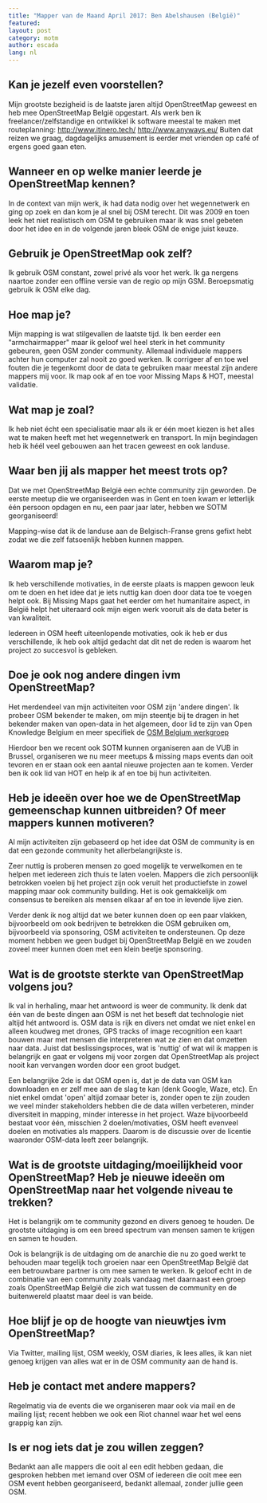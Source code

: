 ```yaml
---
title: "Mapper van de Maand April 2017: Ben Abelshausen (België)"
featured: 
layout: post
category: motm
author: escada
lang: nl
---
```

## Kan je jezelf even voorstellen?  


Mijn grootste bezigheid is de laatste jaren altijd OpenStreetMap geweest en heb mee OpenStreetMap België opgestart. Als werk ben ik freelancer/zelfstandige en ontwikkel ik software meestal te maken met routeplanning:
http://www.itinero.tech/
http://www.anyways.eu/
Buiten dat reizen we graag, dagdagelijks amusement is eerder met vrienden op café of ergens goed gaan eten.

## Wanneer en op welke manier leerde je OpenStreetMap kennen? 
In de context van mijn werk, ik had data nodig over het wegennetwerk en ging op zoek en dan kom je al snel bij OSM terecht. Dit was 2009 en toen leek het niet realistisch om OSM te gebruiken maar ik was snel gebeten door het idee en in de volgende jaren bleek OSM de enige juist keuze.

## Gebruik je OpenStreetMap ook zelf?  
Ik gebruik OSM constant, zowel privé als voor het werk. Ik ga nergens naartoe zonder een offline versie van de regio op mijn GSM. Beroepsmatig gebruik ik OSM elke dag.

## Hoe map je?  

Mijn mapping is wat stilgevallen de laatste tijd. Ik ben eerder een "armchairmapper" maar ik geloof wel heel sterk in het community gebeuren, geen OSM zonder community. Allemaal individuele mappers achter hun computer zal nooit zo goed werken. Ik corrigeer af en toe wel fouten die je tegenkomt door de data te gebruiken maar meestal zijn andere mappers mij voor. Ik map ook af en toe voor Missing Maps & HOT, meestal validatie.

## Wat map je zoal?  

Ik heb niet écht een specialisatie maar als ik er één moet kiezen is het alles wat te maken heeft met het wegennetwerk en transport. In mijn begindagen heb ik héél veel gebouwen aan het tracen geweest en ook landuse.

## Waar ben jij als mapper het meest trots op?
Dat we met OpenStreetMap België een echte community zijn geworden. De eerste meetup die we organiseerden was in Gent en toen kwam er letterlijk één persoon opdagen en nu, een paar jaar later, hebben we SOTM georganiseerd!

Mapping-wise dat ik de landuse aan de Belgisch-Franse grens gefixt hebt zodat we die zelf fatsoenlijk hebben kunnen mappen.

## Waarom map je? 
Ik heb verschillende motivaties, in de eerste plaats is mappen gewoon leuk om te doen en het idee dat je iets nuttig kan doen door data toe te voegen helpt ook. Bij Missing Maps gaat het eerder om het humanitaire aspect, in België helpt het uiteraard ook mijn eigen werk vooruit als de data beter is van kwaliteit.

Iedereen in OSM heeft uiteenlopende motivaties, ook ik heb er dus verschillende, ik heb ook altijd gedacht dat dit net de reden is waarom het project zo succesvol is gebleken.

## Doe je ook nog andere dingen ivm OpenStreetMap?  

Het merdendeel van mijn activiteiten voor OSM zijn 'andere dingen'. Ik probeer OSM bekender te maken, om mijn steentje bij te dragen in het bekender maken van open-data in het algemeen, door lid te zijn van Open Knowledge Belgium en meer specifiek de [OSM Belgium werkgroep](http://www.openknowledge.be/working-groups/)

Hierdoor  ben we recent ook SOTM kunnen organiseren aan de VUB in Brussel, organiseren we nu meer meetups & missing maps events dan ooit tevoren en er staan ook een aantal nieuwe projecten aan te komen. Verder ben ik ook lid van HOT en help ik af en toe bij hun activiteiten.

## Heb je ideeën over hoe we de OpenStreetMap gemeenschap kunnen uitbreiden? Of meer mappers kunnen motiveren?
Al mijn activiteiten zijn gebaseerd op het idee dat OSM de community is en dat een gezonde community het allerbelangrijkste is.

Zeer nuttig is proberen mensen zo goed mogelijk te verwelkomen en te helpen met iedereen zich thuis te laten voelen. Mappers die zich persoonlijk betrokken voelen bij het project zijn ook veruit het productiefste in zowel mapping maar ook community building. Het is ook gemakkelijk om consensus te bereiken als mensen elkaar af en toe in levende lijve zien.

Verder denk ik nog altijd dat we beter kunnen doen op een paar vlakken, bijvoorbeeld om ook bedrijven te betrekken die OSM gebruiken om, bijvoorbeeld via sponsoring, OSM activiteiten te ondersteunen. Op deze moment hebben we geen budget bij OpenStreetMap België en we zouden zoveel meer kunnen doen met een klein beetje sponsoring.

## Wat is de grootste sterkte van OpenStreetMap volgens jou? 
Ik val in herhaling, maar het antwoord is weer de community. Ik denk dat één van de beste dingen aan OSM is net het beseft dat technologie niet altijd hét antwoord is. OSM data is rijk en divers net omdat we niet enkel en alleen koudweg met drones, GPS tracks of image recognition een kaart bouwen maar met mensen die interpreteren wat ze zien en dat omzetten naar data. Juist dat beslissingsproces, wat is 'nuttig' of wat wil ik mappen is belangrijk en gaat er volgens mij voor zorgen dat OpenStreetMap als project nooit kan vervangen worden door een groot budget.

Een belangrijke 2de is dat OSM open is, dat je de data van OSM kan downloaden en er zelf mee aan de slag te kan (denk Google, Waze, etc). En niet enkel omdat 'open' altijd zomaar beter is, zonder open te zijn zouden we veel minder stakeholders hebben die de data willen verbeteren, minder diversiteit in mapping, minder interesse in het project. Waze bijvoorbeeld bestaat voor één, misschien 2 doelen/motivaties, OSM heeft evenveel doelen en motivaties als mappers. Daarom is de discussie over de licentie waaronder OSM-data leeft zeer belangrijk. 

## Wat is de grootste uitdaging/moeilijkheid voor OpenStreetMap? Heb je nieuwe ideeën om OpenStreetMap naar het volgende niveau te trekken? 
Het is belangrijk om te community gezond en divers genoeg te houden. De grootste uitdaging is om een breed spectrum van mensen samen te krijgen en samen te houden. 

Ook is belangrijk is de uitdaging om de anarchie die nu zo goed werkt te behouden maar tegelijk toch groeien naar een OpenStreetMap België dat een betrouwbare partner is om mee samen te werken. Ik geloof echt in de combinatie van een community zoals vandaag met daarnaast een groep zoals OpenStreetMap België die zich wat tussen de community en de buitenwereld plaatst maar deel is van beide.

## Hoe blijf je op de hoogte van nieuwtjes ivm OpenStreetMap? 
Via Twitter, mailing lijst, OSM weekly, OSM diaries, ik lees alles, ik kan niet genoeg krijgen van alles wat er in de OSM community aan de hand is.

## Heb je contact met andere mappers?  
Regelmatig via de events die we organiseren maar ook via mail en de mailing lijst; recent hebben we ook een Riot channel waar het wel eens grappig kan zijn.

## Is er nog iets dat je zou willen zeggen? 
Bedankt aan alle mappers die ooit al een edit hebben gedaan, die gesproken hebben met iemand over OSM of iedereen die ooit mee een OSM event hebben georganiseerd, bedankt allemaal, zonder jullie geen OSM.
